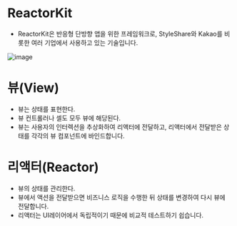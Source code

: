 # ReactorKit

- ReactorKit은 반응형 단방향 앱을 위한 프레임워크로, StyleShare와 Kakao를 비롯한 여러 기업에서 사용하고 있는 기술입니다.

![image](https://user-images.githubusercontent.com/96224311/167643534-838074fd-cfa6-46da-8ee5-97c8eda498f0.png)


# 뷰(View) 
- 뷰는 상태를 표현한다.
- 뷰 컨트롤러나 셀도 모두 뷰에 해당된다.
- 뷰는 사용자의 인터렉션을 추상화하여 리액터에 전달하고, 리액터에서 전달받은 상태를 각각의 뷰 컴포넌트에 바인드합니다.

# 리액터(Reactor)
- 뷰의 상태를 관리한다.
- 뷰에서 액션을 전달받으면 비즈니스 로직을 수행한 뒤 상태를 변경하여 다시 뷰에 전달합니다.
- 리액터는 UI레이어에서 독립적이기 때문에 비교적 테스트하기 쉽습니다.

